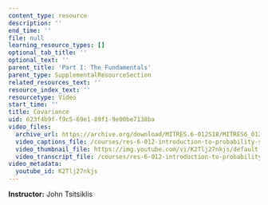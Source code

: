 ```yaml
---
content_type: resource
description: ''
end_time: ''
file: null
learning_resource_types: []
optional_tab_title: ''
optional_text: ''
parent_title: 'Part I: The Fundamentals'
parent_type: SupplementalResourceSection
related_resources_text: ''
resource_index_text: ''
resourcetype: Video
start_time: ''
title: Covariance
uid: 623f4b9f-f9c5-69e1-89f1-9e00be7138ba
video_files:
  archive_url: https://archive.org/download/MITRES.6-012S18/MITRES6_012S18_L12-05_300k.mp4
  video_captions_file: /courses/res-6-012-introduction-to-probability-spring-2018/6af0695e356e59bc8942f77ee1e84f2a_K2Tlj27nkjs.vtt
  video_thumbnail_file: https://img.youtube.com/vi/K2Tlj27nkjs/default.jpg
  video_transcript_file: /courses/res-6-012-introduction-to-probability-spring-2018/f93968a4cc15ad91d90228ac8bb80d1d_K2Tlj27nkjs.pdf
video_metadata:
  youtube_id: K2Tlj27nkjs
---
```


**Instructor:** John Tsitsiklis